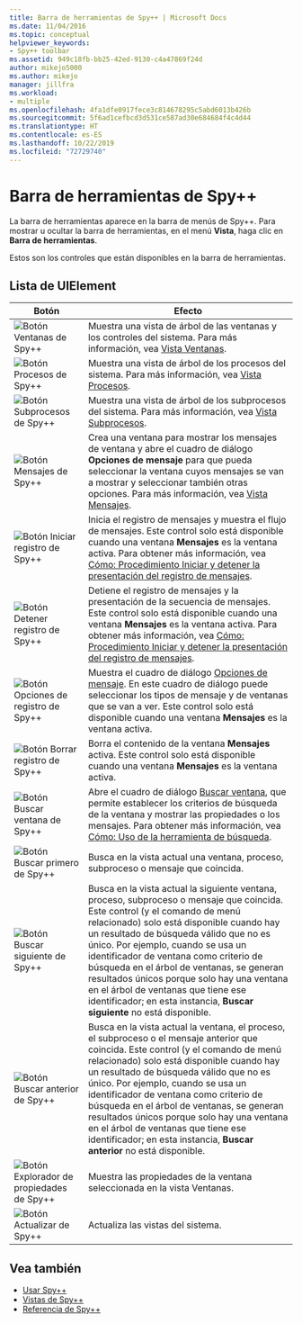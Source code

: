 ```yaml
---
title: Barra de herramientas de Spy++ | Microsoft Docs
ms.date: 11/04/2016
ms.topic: conceptual
helpviewer_keywords:
- Spy++ toolbar
ms.assetid: 949c18fb-bb25-42ed-9130-c4a47869f24d
author: mikejo5000
ms.author: mikejo
manager: jillfra
ms.workload:
- multiple
ms.openlocfilehash: 4fa1dfe0917fece3c814678295c5abd6013b426b
ms.sourcegitcommit: 5f6ad1cefbcd3d531ce587ad30e684684f4c4d44
ms.translationtype: HT
ms.contentlocale: es-ES
ms.lasthandoff: 10/22/2019
ms.locfileid: "72729740"
---
```

# <a name="spy-toolbar"></a>Barra de herramientas de Spy++
La barra de herramientas aparece en la barra de menús de Spy++. Para mostrar u ocultar la barra de herramientas, en el menú **Vista**, haga clic en **Barra de herramientas**.

 Estos son los controles que están disponibles en la barra de herramientas.

## <a name="uielement-list"></a>Lista de UIElement

|Botón|Efecto|
|------------|------------|
|![Botón Ventanas de Spy&#43;&#43;](../debugger/media/icon_spy--_windows.gif "Icon_Spy++_Windows")|Muestra una vista de árbol de las ventanas y los controles del sistema. Para más información, vea [Vista Ventanas](../debugger/windows-view.md).|
|![Botón Procesos de Spy&#43;&#43;](../debugger/media/icon_spy--_processes.gif "Icon_Spy++_Processes")|Muestra una vista de árbol de los procesos del sistema. Para más información, vea [Vista Procesos](../debugger/processes-view.md).|
|![Botón Subprocesos de Spy&#43;&#43;](../debugger/media/icon_spy--_threads.gif "Icon_Spy++_Threads")|Muestra una vista de árbol de los subprocesos del sistema. Para más información, vea [Vista Subprocesos](../debugger/threads-view.md).|
|![Botón Mensajes de Spy&#43;&#43;](../debugger/media/icon_spy--_messages.gif "Icon_Spy++_Messages")|Crea una ventana para mostrar los mensajes de ventana y abre el cuadro de diálogo **Opciones de mensaje** para que pueda seleccionar la ventana cuyos mensajes se van a mostrar y seleccionar también otras opciones. Para más información, vea [Vista Mensajes](../debugger/messages-view.md).|
|![Botón Iniciar registro de Spy&#43;&#43;](../debugger/media/icon_spy--_startlog.gif "Icon_Spy++_StartLog")|Inicia el registro de mensajes y muestra el flujo de mensajes. Este control solo está disponible cuando una ventana **Mensajes** es la ventana activa. Para obtener más información, vea [Cómo: Procedimiento Iniciar y detener la presentación del registro de mensajes](../debugger/how-to-start-and-stop-the-message-log-display.md).|
|![Botón Detener registro de Spy&#43;&#43;](../debugger/media/icon_spy--_stoplog.gif "Icon_Spy++_StopLog")|Detiene el registro de mensajes y la presentación de la secuencia de mensajes. Este control solo está disponible cuando una ventana **Mensajes** es la ventana activa. Para obtener más información, vea [Cómo: Procedimiento Iniciar y detener la presentación del registro de mensajes](../debugger/how-to-start-and-stop-the-message-log-display.md).|
|![Botón Opciones de registro de Spy&#43;&#43;](../debugger/media/icon_spy--_logoptions.gif "Icon_Spy++_LogOptions")|Muestra el cuadro de diálogo [Opciones de mensaje](../debugger/message-options-dialog-box.md). En este cuadro de diálogo puede seleccionar los tipos de mensaje y de ventanas que se van a ver. Este control solo está disponible cuando una ventana **Mensajes** es la ventana activa.|
|![Botón Borrar registro de Spy&#43;&#43;](../debugger/media/spy--_clearlog.gif "Spy++_ClearLog")|Borra el contenido de la ventana **Mensajes** activa. Este control solo está disponible cuando una ventana **Mensajes** es la ventana activa.|
|![Botón Buscar ventana de Spy&#43;&#43;](../debugger/media/icon_spy--_findwindow.gif "Icon_Spy++_FindWindow")|Abre el cuadro de diálogo [Buscar ventana](../debugger/find-window-dialog-box.md), que permite establecer los criterios de búsqueda de la ventana y mostrar las propiedades o los mensajes. Para obtener más información, vea [Cómo: Uso de la herramienta de búsqueda](../debugger/how-to-use-the-finder-tool.md).|
|![Botón Buscar primero de Spy&#43;&#43;](../debugger/media/icon_spy--_window.gif "Icon_Spy++_Window")|Busca en la vista actual una ventana, proceso, subproceso o mensaje que coincida.|
|![Botón Buscar siguiente de Spy&#43;&#43;](../debugger/media/icon_spy--_nextwindow.gif "Icon_Spy++_NextWindow")|Busca en la vista actual la siguiente ventana, proceso, subproceso o mensaje que coincida. Este control (y el comando de menú relacionado) solo está disponible cuando hay un resultado de búsqueda válido que no es único. Por ejemplo, cuando se usa un identificador de ventana como criterio de búsqueda en el árbol de ventanas, se generan resultados únicos porque solo hay una ventana en el árbol de ventanas que tiene ese identificador; en esta instancia, **Buscar siguiente** no está disponible.|
|![Botón Buscar anterior de Spy&#43;&#43;](../debugger/media/icon_spy--_prevwindow.gif "Icon_Spy++_PrevWindow")|Busca en la vista actual la ventana, el proceso, el subproceso o el mensaje anterior que coincida. Este control (y el comando de menú relacionado) solo está disponible cuando hay un resultado de búsqueda válido que no es único. Por ejemplo, cuando se usa un identificador de ventana como criterio de búsqueda en el árbol de ventanas, se generan resultados únicos porque solo hay una ventana en el árbol de ventanas que tiene ese identificador; en esta instancia, **Buscar anterior** no está disponible.|
|![Botón Explorador de propiedades de Spy&#43;&#43;](../debugger/media/icon_spy--_propexp.gif "Icon_Spy++_PropExp")|Muestra las propiedades de la ventana seleccionada en la vista Ventanas.|
|![Botón Actualizar de Spy&#43;&#43;](../debugger/media/icon_spy--_refresh.gif "Icon_Spy++_Refresh")|Actualiza las vistas del sistema.|

## <a name="see-also"></a>Vea también
- [Usar Spy++](../debugger/using-spy-increment.md)
- [Vistas de Spy++](../debugger/spy-increment-views.md)
- [Referencia de Spy++](../debugger/spy-increment-reference.md)